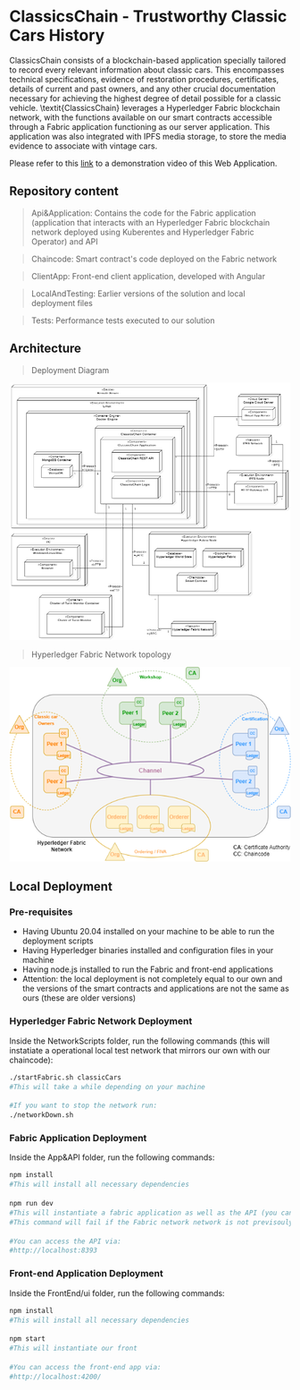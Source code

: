 # ClassicsChain - Trustworthy Classic Cars History
ClassicsChain consists of a blockchain-based application specially tailored to record every relevant information about classic cars. This encompasses technical specifications, evidence of restoration procedures, certificates, details of current and past owners, and any other crucial documentation necessary for achieving the highest degree of detail possible for a classic vehicle. \textit{ClassicsChain} leverages a Hyperledger Fabric blockchain network, with the functions available on our smart contracts accessible through a Fabric application functioning as our server application. This application was also integrated with IPFS media storage, to store the media evidence to associate with vintage cars.

Please refer to this [link](https://www.openai.com/) to a demonstration video of this Web Application.

## Repository content

> Api&Application: Contains the code for the Fabric application (application that interacts with an Hyperledger Fabric blockchain network deployed using Kuberentes and Hyperledger Fabric Operator) and API

> Chaincode: Smart contract's code deployed on the Fabric network

> ClientApp: Front-end client application, developed with Angular

> LocalAndTesting: Earlier versions of the solution and local deployment files

> Tests: Performance tests executed to our solution

## Architecture

> Deployment Diagram

![Image Alt Text](images/DeploymentDiagram.PNG)

> Hyperledger Fabric Network topology

![Image Alt Text](images/FabricNetwork.png)

## Local Deployment

### Pre-requisites
- Having Ubuntu 20.04 installed on your machine to be able to run the deployment scripts
- Having Hyperledger binaries installed and configuration files in your machine
- Having node.js installed to run the Fabric and front-end applications
- Attention: the local deployment is not completely equal to our own and the versions of the smart contracts and applications are not the same as ours (these are older versions)

### Hyperledger Fabric Network Deployment
Inside the NetworkScripts folder, run the following commands (this will instatiate a operational local test network that mirrors our own with our chaincode):

```bash
./startFabric.sh classicCars
#This will take a while depending on your machine

#If you want to stop the network run:
./networkDown.sh
```

### Fabric Application Deployment

Inside the App&API folder, run the following commands:

```bash
npm install
#This will install all necessary dependencies

npm run dev
#This will instantiate a fabric application as well as the API (you can test it using postman)
#This command will fail if the Fabric network network is not previsouly deployed

#You can access the API via:
#http://localhost:8393
```

### Front-end Application Deployment
Inside the FrontEnd/ui folder, run the following commands:

```bash
npm install
#This will install all necessary dependencies

npm start
#This will instantiate our front

#You can access the front-end app via:
#http://localhost:4200/
```